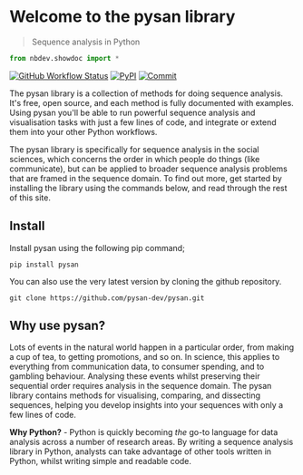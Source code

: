 # Welcome to the pysan library
> Sequence analysis in Python


```python
from nbdev.showdoc import *
```


[![GitHub Workflow Status](https://img.shields.io/github/workflow/status/pysan-dev/pysan/CI?logo=github&style=for-the-badge&e)](https://github.com/pysan-dev/pysan/actions)
[![PyPI](https://img.shields.io/pypi/v/pysan?style=for-the-badge&color=blue)](https://pypi.org/project/PySAN/)
[![Commit](https://img.shields.io/github/last-commit/pysan-dev/pysan?label=Last%20update&style=for-the-badge&)](https://github.com/pysan-dev/pysan/commit/master)

The pysan library is a collection of methods for doing sequence analysis. It's free, open source, and each method is fully documented with examples. Using pysan you'll be able to run powerful sequence analysis and visualisation tasks with just a few lines of code, and integrate or extend them into your other Python workflows.

The pysan library is specifically for sequence analysis in the social sciences, which concerns the order in which people do things (like communicate), but can be applied to broader sequence analysis problems that are framed in the sequence domain. To find out more, get started by installing the library using the commands below, and read through the rest of this site.

## Install

Install pysan using the following pip command;

`pip install pysan`

You can also use the very latest version by cloning the github repository.

`git clone https://github.com/pysan-dev/pysan.git`

## Why use pysan?

Lots of events in the natural world happen in a particular order, from making a cup of tea, to getting promotions, and so on.
In science, this applies to everything from communication data, to consumer spending, and to gambling behaviour.
Analysing these events whilst preserving their sequential order requires analysis in the sequence domain.
The pysan library contains methods for visualising, comparing, and dissecting sequences, helping you develop insights into your sequences with only a few lines of code.

**Why Python?** - Python is quickly becoming *the* go-to language for data analysis across a number of research areas.
By writing a sequence analysis library in Python, analysts can take advantage of other tools written in Python, whilst writing simple and readable code.

